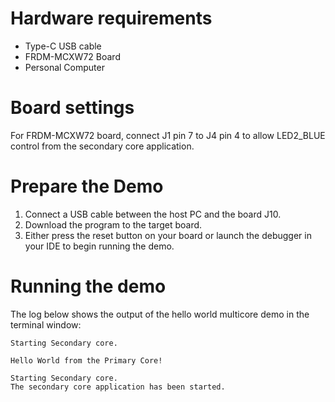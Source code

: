 Hardware requirements
=====================
- Type-C USB cable
- FRDM-MCXW72 Board
- Personal Computer

Board settings
==============
For FRDM-MCXW72 board, connect J1 pin 7 to J4 pin 4 to allow LED2_BLUE
control from the secondary core application.

Prepare the Demo
================
1. Connect a USB cable between the host PC and the board J10.
2. Download the program to the target board.
3. Either press the reset button on your board or launch the debugger in your IDE to begin running the demo.

Running the demo
================
The log below shows the output of the hello world multicore demo in the terminal window:
~~~~~~~~~~~~~~~~~~~~~~~~~~~~~~~~~~~
Starting Secondary core.

Hello World from the Primary Core!

Starting Secondary core.
The secondary core application has been started.

~~~~~~~~~~~~~~~~~~~~~~~~~~~~~~~~~~~

